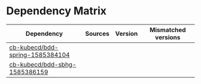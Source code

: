 # Dependency Matrix

Dependency | Sources | Version | Mismatched versions
---------- | ------- | ------- | -------------------
[cb-kubecd/bdd-spring-1585384104](https://github.com/cb-kubecd/bdd-spring-1585384104.git) |  | []() | 
[cb-kubecd/bdd-sbhg-1585386159](https://github.com/cb-kubecd/bdd-sbhg-1585386159.git) |  | []() | 
